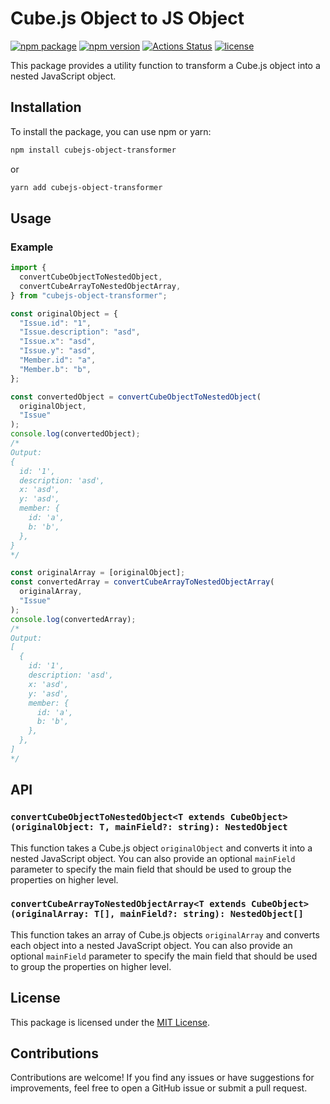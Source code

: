 # Cube.js Object to JS Object

[![npm package](https://img.shields.io/badge/npm%20i-cubejs--object--transformer-brightgreen)](https://www.npmjs.com/package/cubejs-object-transformer)
[![npm version](https://img.shields.io/npm/v/cubejs-object-transformer.svg?style=flat-square)](https://www.npmjs.com/package/cubejs-object-transformer)
[![Actions Status](https://github.com/furkandoganktf/cubejs-object-transformer/workflows/CI/badge.svg)](https://github.com/furkandoganktf/cubejs-object-transformer/actions)
[![license](https://img.shields.io/github/license/furkandoganktf/cubejs-object-transformer.svg?style=flat-square)](https://github.com/furkandoganktf/cubejs-object-transformer/blob/main/LICENSE)

This package provides a utility function to transform a Cube.js object into a nested JavaScript object.

## Installation

To install the package, you can use npm or yarn:

```bash
npm install cubejs-object-transformer
```

or

```bash
yarn add cubejs-object-transformer
```

## Usage

### Example

```typescript
import {
  convertCubeObjectToNestedObject,
  convertCubeArrayToNestedObjectArray,
} from "cubejs-object-transformer";

const originalObject = {
  "Issue.id": "1",
  "Issue.description": "asd",
  "Issue.x": "asd",
  "Issue.y": "asd",
  "Member.id": "a",
  "Member.b": "b",
};

const convertedObject = convertCubeObjectToNestedObject(
  originalObject,
  "Issue"
);
console.log(convertedObject);
/*
Output:
{
  id: '1',
  description: 'asd',
  x: 'asd',
  y: 'asd',
  member: {
    id: 'a',
    b: 'b',
  },
}
*/

const originalArray = [originalObject];
const convertedArray = convertCubeArrayToNestedObjectArray(
  originalArray,
  "Issue"
);
console.log(convertedArray);
/*
Output:
[
  {
    id: '1',
    description: 'asd',
    x: 'asd',
    y: 'asd',
    member: {
      id: 'a',
      b: 'b',
    },
  },
]
*/
```

## API

### `convertCubeObjectToNestedObject<T extends CubeObject>(originalObject: T, mainField?: string): NestedObject`

This function takes a Cube.js object `originalObject` and converts it into a nested JavaScript object. You can also provide an optional `mainField` parameter to specify the main field that should be used to group the properties on higher level.

### `convertCubeArrayToNestedObjectArray<T extends CubeObject>(originalArray: T[], mainField?: string): NestedObject[]`

This function takes an array of Cube.js objects `originalArray` and converts each object into a nested JavaScript object. You can also provide an optional `mainField` parameter to specify the main field that should be used to group the properties on higher level.

## License

This package is licensed under the [MIT License](https://github.com/furkandoganktf/cubejs-object-transformer/blob/main/LICENSE).

## Contributions

Contributions are welcome! If you find any issues or have suggestions for improvements, feel free to open a GitHub issue or submit a pull request.
